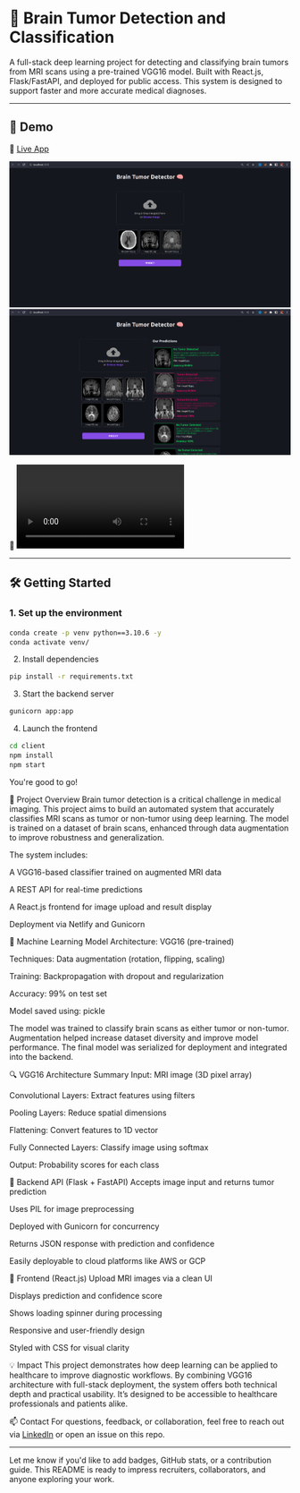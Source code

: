 
# 🧠 Brain Tumor Detection and Classification

A full-stack deep learning project for detecting and classifying brain tumors from MRI scans using a pre-trained VGG16 model. Built with React.js, Flask/FastAPI, and deployed for public access. This system is designed to support faster and more accurate medical diagnoses.

---

## 🚀 Demo

🔗 [Live App](https://brain-tumor.netlify.app/)

![Screenshot 1](./Readme_resource/Image1.png)  
![Screenshot 2](./Readme_resource/Image2.png)  

🎥 ![Demo Video](https://user-images.githubusercontent.com/64485885/228761355-885f5953-c953-4ae4-bbae-b3f1171f2801.mp4)

---

## 🛠️ Getting Started

### 1. Set up the environment
```bash
conda create -p venv python==3.10.6 -y
conda activate venv/
```
2. Install dependencies
```bash
pip install -r requirements.txt
```
3. Start the backend server
```bash
gunicorn app:app
```
4. Launch the frontend
```bash
cd client
npm install
npm start
```
You're good to go!

📌 Project Overview
Brain tumor detection is a critical challenge in medical imaging. This project aims to build an automated system that accurately classifies MRI scans as tumor or non-tumor using deep learning. The model is trained on a dataset of brain scans, enhanced through data augmentation to improve robustness and generalization.

The system includes:

A VGG16-based classifier trained on augmented MRI data

A REST API for real-time predictions

A React.js frontend for image upload and result display

Deployment via Netlify and Gunicorn

🧠 Machine Learning Model
Architecture: VGG16 (pre-trained)

Techniques: Data augmentation (rotation, flipping, scaling)

Training: Backpropagation with dropout and regularization

Accuracy: 99% on test set

Model saved using: pickle

The model was trained to classify brain scans as either tumor or non-tumor. Augmentation helped increase dataset diversity and improve model performance. The final model was serialized for deployment and integrated into the backend.

🔍 VGG16 Architecture Summary
Input: MRI image (3D pixel array)

Convolutional Layers: Extract features using filters

Pooling Layers: Reduce spatial dimensions

Flattening: Convert features to 1D vector

Fully Connected Layers: Classify image using softmax

Output: Probability scores for each class

🔗 Backend API (Flask + FastAPI)
Accepts image input and returns tumor prediction

Uses PIL for image preprocessing

Deployed with Gunicorn for concurrency

Returns JSON response with prediction and confidence

Easily deployable to cloud platforms like AWS or GCP

🎨 Frontend (React.js)
Upload MRI images via a clean UI

Displays prediction and confidence score

Shows loading spinner during processing

Responsive and user-friendly design

Styled with CSS for visual clarity

💡 Impact
This project demonstrates how deep learning can be applied to healthcare to improve diagnostic workflows. By combining VGG16 architecture with full-stack deployment, the system offers both technical depth and practical usability. It’s designed to be accessible to healthcare professionals and patients alike.

📫 Contact
For questions, feedback, or collaboration, feel free to reach out via  [LinkedIn](https://www.linkedin.com/in/prashanth-kpy/)  or open an issue on this repo.

---

Let me know if you'd like to add badges, GitHub stats, or a contribution guide. This README is ready to impress recruiters, collaborators, and anyone exploring your work.
